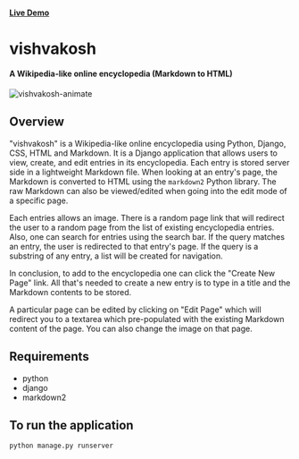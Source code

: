 #### [Live Demo](https://vishvakosh.herokuapp.com/)

# vishvakosh


#### A Wikipedia-like online encyclopedia (Markdown to HTML)


![vishvakosh-animate](https://user-images.githubusercontent.com/91244148/178155570-40833ab5-adcc-4f19-9ba0-57ccac9b7f25.gif)


## Overview
"vishvakosh" is a Wikipedia-like online encyclopedia using Python, Django, CSS, HTML and Markdown. It is a Django application that allows users to view, create, and edit entries in its encyclopedia. Each entry is stored server side in a lightweight Markdown file. When looking at an entry's page, the Markdown is converted to HTML using the `markdown2` Python library. The raw Markdown can also be viewed/edited when going into the edit mode of a specific page.

Each entries allows an image. There is a random page link that will redirect the user to a random page from the list of existing encyclopedia entries. Also, one can search for entries using the search bar. If the query matches an entry, the user is redirected to that entry's page. If the query is a substring of any entry, a list will be created for navigation.

In conclusion, to add to the encyclopedia one can click the "Create New Page" link. All that's needed to create a new entry is to type in a title and the Markdown contents to be stored.

A particular page can be edited by clicking on "Edit Page" which will redirect you to a textarea which pre-populated with the existing Markdown content of the page. You can also change the image on that page.

## Requirements

- python
- django
- markdown2

## To run the application 
```
python manage.py runserver
```

